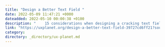 ```yaml
---
title: "Design a Better Text Field ‍"
date: 2022-05-09 11:47:21 +0000
dateadded: 2022-05-10 00:00:38 +0100
description: "    15 considerations when designing a cracking text field  Continue reading on UX Planet »  "
link: "https://uxplanet.org/design-a-better-text-field-39727cd6ff21?source=rss----819cc2aaeee0---4"
category:
directory: _directory/ux-planet.md
---
```

